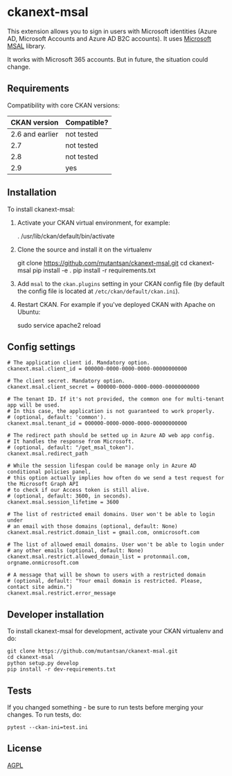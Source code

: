# ckanext-msal

This extension allows you to sign in users with Microsoft identities (Azure AD, Microsoft Accounts and Azure AD B2C accounts). It uses [Microsoft MSAL](https://github.com/AzureAD/microsoft-authentication-library-for-python) library.

It works with Microsoft 365 accounts. But in future, the situation could change.

## Requirements

Compatibility with core CKAN versions:

| CKAN version    | Compatible?   |
| --------------- | ------------- |
| 2.6 and earlier | not tested    |
| 2.7             | not tested    |
| 2.8             | not tested    |
| 2.9             | yes           |

## Installation

To install ckanext-msal:

1. Activate your CKAN virtual environment, for example:

     . /usr/lib/ckan/default/bin/activate

2. Clone the source and install it on the virtualenv

    git clone https://github.com/mutantsan/ckanext-msal.git
    cd ckanext-msal
    pip install -e .
	pip install -r requirements.txt

3. Add `msal` to the `ckan.plugins` setting in your CKAN
   config file (by default the config file is located at
   `/etc/ckan/default/ckan.ini`).

4. Restart CKAN. For example if you've deployed CKAN with Apache on Ubuntu:

     sudo service apache2 reload


## Config settings
	# The application client id. Mandatory option.
	ckanext.msal.client_id = 000000-0000-0000-0000-00000000000
	
	# The client secret. Mandatory option.
	ckanext.msal.client_secret = 000000-0000-0000-0000-00000000000
	
    # The tenant ID. If it's not provided, the common one for multi-tenant app will be used.
    # In this case, the application is not guaranteed to work properly.
    # (optional, default: 'common').
    ckanext.msal.tenant_id = 000000-0000-0000-0000-00000000000

    # The redirect path should be setted up in Azure AD web app config.
    # It handles the response from Microsoft.
    # (optional, default: "/get_msal_token").
    ckanext.msal.redirect_path

    # While the session lifespan could be manage only in Azure AD conditional policies panel,
    # this option actually implies how often do we send a test request for the Microsoft Graph API
    # to check if our Access token is still alive.
    # (optional, default: 3600, in seconds).
    ckanext.msal.session_lifetime = 3600

    # The list of restricted email domains. User won't be able to login under
    # an email with those domains (optional, default: None)
    ckanext.msal.restrict.domain_list = gmail.com, onmicrosoft.com

    # The list of allowed email domains. User won't be able to login under
    # any other emails (optional, default: None)
    ckanext.msal.restrict.allowed_domain_list = protonmail.com, orgname.onmicrosoft.com

    # A message that will be shown to users with a restricted domain
    # (optional, default: "Your email domain is restricted. Please, contact site admin.")
    ckanext.msal.restrict.error_message

## Developer installation

To install ckanext-msal for development, activate your CKAN virtualenv and
do:

    git clone https://github.com/mutantsan/ckanext-msal.git
    cd ckanext-msal
    python setup.py develop
    pip install -r dev-requirements.txt


## Tests

If you changed something - be sure to run tests before merging your changes. To run tests, do:

    pytest --ckan-ini=test.ini


## License

[AGPL](https://www.gnu.org/licenses/agpl-3.0.en.html)
